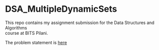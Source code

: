 # DSA_MultipleDynamicSets


This repo contains my assignment submission for the Data Structures and Algorithms  
course at BITS Pilani. 

The problem statement is [here](./Assignment.pdf)
